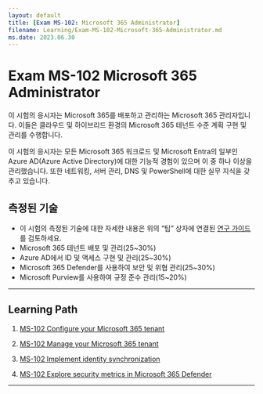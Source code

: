 ```yaml
---
layout: default
title: [Exam MS-102: Microsoft 365 Administrator]
filename: Learning/Exam-MS-102-Microsoft-365-Administrator.md
ms.date: 2023.06.30
---
```


# Exam MS-102 Microsoft 365 Administrator

이 시험의 응시자는 Microsoft 365를 배포하고 관리하는 Microsoft 365 관리자입니다. 이들은 클라우드 및 하이브리드 환경의 Microsoft 365 테넌트 수준 계획 구현 및 관리를 수행합니다.

이 시험의 응시자는 모든 Microsoft 365 워크로드 및 Microsoft Entra의 일부인 Azure AD(Azure Active Directory)에 대한 기능적 경험이 있으며 이 중 하나 이상을 관리했습니다. 또한 네트워킹, 서버 관리, DNS 및 PowerShell에 대한 실무 지식을 갖추고 있습니다.

## 측정된 기술

- 이 시험의 측정된 기술에 대한 자세한 내용은 위의 “팁” 상자에 연결된 [연구 가이드](https://learn.microsoft.com/en-us/certifications/resources/study-guides/ms-102)를 검토하세요.
- Microsoft 365 테넌트 배포 및 관리(25~30%)
- Azure AD에서 ID 및 액세스 구현 및 관리(25~30%)
- Microsoft 365 Defender를 사용하여 보안 및 위협 관리(25~30%)
- Microsoft Purview를 사용하여 규정 준수 관리(15~20%)

---

## Learning Path

1. [MS-102 Configure your Microsoft 365 tenant]()

1. [MS-102 Manage your Microsoft 365 tenant]()

1. [MS-102 Implement identity synchronization]()

1. [MS-102 Explore security metrics in Microsoft 365 Defender]()

---
